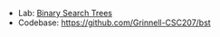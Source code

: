 * Lab: [Binary Search Trees](../labs/bst.html)
* Codebase: <https://github.com/Grinnell-CSC207/bst>
